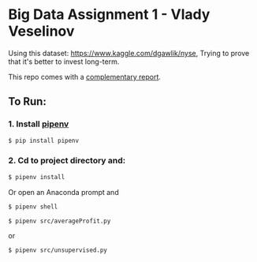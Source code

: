 # Big Data Assignment 1 - Vlady Veselinov

Using this dataset: https://www.kaggle.com/dgawlik/nyse,
Trying to prove that it's better to invest long-term.

This repo comes with a [complementary report](VladyVeselinov-BigData-Assignment1.pdf).

## To Run:
### 1. Install [pipenv](https://github.com/kennethreitz/pipenv)
```bash
$ pip install pipenv
```

### 2. Cd to project directory and:
```bash
$ pipenv install
```

Or open an Anaconda prompt and

```bash
$ pipenv shell
```

```bash
$ pipenv src/averageProfit.py
```

or

```bash
$ pipenv src/unsupervised.py
```
